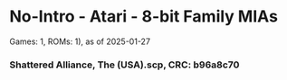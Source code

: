 # No-Intro - Atari - 8-bit Family MIAs
Games: 1, ROMs: 1), as of 2025-01-27
### Shattered Alliance, The (USA).scp, CRC: b96a8c70
